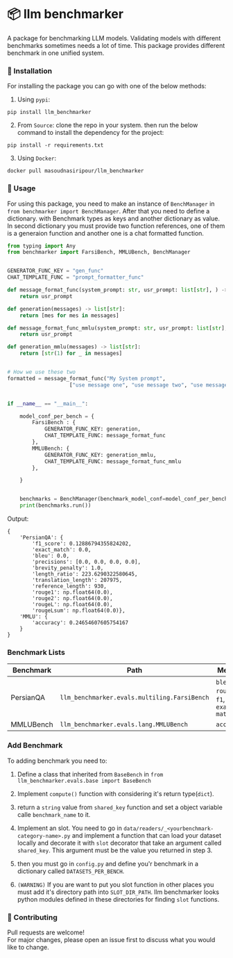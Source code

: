 # 📦 llm benchmarker

A package for benchmarking LLM models. Validating models with different benchmarks sometimes needs a lot of time.
This package provides different benchmark in one unified system. 

### 🚀 Installation

For installing the package you can go with one of the below methods:
1. Using ```pypi```:
``` properties
pip install llm_benchmarker
```

2. From ```Source```:
clone the repo in your system. then run the below command to install the dependency for the project:

```properties
pip install -r requirements.txt
```

3. Using ```Docker```:
``` properties
docker pull masoudnasiripour/llm_benchmarker
```

### 📖 Usage
For using this package, you need to make an instance of ```BenchManager``` in ```from benchmarker import BenchManager```.
After that you need to define a dictionary. with Benchmark types as keys and another dictionary as value. \
In second dictionary you must provide two function references, one of them is a generaion function and another one is a chat formatted function.
```python
from typing import Any
from benchmarker import FarsiBench, MMLUBench, BenchManager


GENERATOR_FUNC_KEY = "gen_func"
CHAT_TEMPLATE_FUNC = "prompt_formatter_func"

def message_format_func(system_prompt: str, usr_prompt: list[str], ) -> Any:
    return usr_prompt

def generation(messages) -> list[str]:
    return [mes for mes in messages]

def message_format_func_mmlu(system_prompt: str, usr_prompt: list[str], ) -> Any:
    return usr_prompt

def generation_mmlu(messages) -> list[str]:
    return [str(1) for _ in messages]


# How we use these two
formatted = message_format_func("My System prompt",
                    ["use message one", "use message two", "use message three"])


if __name__ == "__main__":

    model_conf_per_bench = {
        FarsiBench : {
            GENERATOR_FUNC_KEY: generation,
            CHAT_TEMPLATE_FUNC: message_format_func
        },
        MMLUBench: {
            GENERATOR_FUNC_KEY: generation_mmlu,
            CHAT_TEMPLATE_FUNC: message_format_func_mmlu
        },

    }


    benchmarks = BenchManager(benchmark_model_conf=model_conf_per_bench)
    print(benchmarks.run())
```
Output:
```properties
{
    'PersianQA': {
        'f1_score': 0.12886794355824202,
        'exact_match': 0.0,
        'bleu': 0.0,
        'precisions': [0.0, 0.0, 0.0, 0.0],
        'brevity_penalty': 1.0,
        'length_ratio': 223.6290322580645,
        'translation_length': 207975,
        'reference_length': 930,
        'rouge1': np.float64(0.0),
        'rouge2': np.float64(0.0),
        'rougeL': np.float64(0.0),
        'rougeLsum': np.float64(0.0)},
    'MMLU': {
        'accuracy': 0.24654607605754167
    }
}
```

### Benchmark Lists
| Benchmark | Path | Metrics
|--- | --- | --- |
| PersianQA | ```llm_benchmarker.evals.multiling.FarsiBench``` | ```bleu```, ```rouge```, ```f1```, ```exact-match``` |
| MMLUBench | ```llm_benchmarker.evals.lang.MMLUBench``` | ```accuracy``` |

### Add Benchmark
To adding benchmark you need to:
1. Define a class that inherited from ```BaseBench``` in ```from llm_benchmarker.evals.base import BaseBench```

2. Implement ```compute()``` function with considering it's return type(```dict```).

3. return a ```string``` value from ```shared_key``` function and set a object variable calle ```benchmark_name``` to it.

4. Implement an slot. You need to go in ```data/readers/_<yourbenchmark-category-name>.py``` and implement a function that can load your dataset locally and decorate it with ```slot``` decorator that take an argument called ```shared_key```. This argument must be the value you returned in step 3.

5. then you must go in ```config.py``` and define you'r benchmark in a dictionary called ```DATASETS_PER_BENCH```.
6. ```(WARNING)``` If you are want to put you slot function in other places you must add it's directory path into ```SLOT_DIR_PATH```. llm benchmarker looks python modules defined in these directories for finding ```slot``` functions. 


### 🤝 Contributing
Pull requests are welcome!\
For major changes, please open an issue first to discuss what you would like to change.